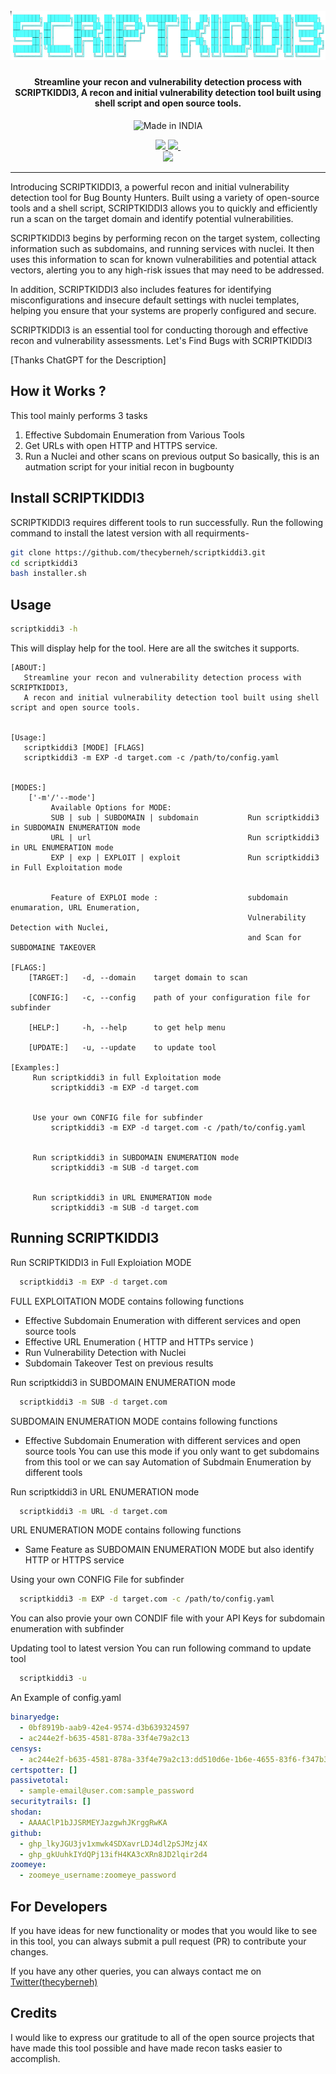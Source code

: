 <h1 align="center">
  <br>
  <a href="https://twitter.com/thecyberneho"><img src="images/scriptkiddi3Nobg.png" alt="SCRIPTKIDDI3"></a>
</h1>
<h4 align="center">Streamline your recon and vulnerability detection process with SCRIPTKIDDI3,
A recon and initial vulnerability detection tool built using shell script and open source tools.</h4>


<p align="center">
<a><img title="Made in INDIA" src="https://img.shields.io/badge/MADE%20IN-INDIA-SCRIPT?colorA=%23ff8100&colorB=%23017e40&colorC=%23ff0000&style=for-the-badge"></a>
</p>
<p align="center">
<a href="https://github.com/thecyberneh/scriptkiddi3/releases"><img src="https://img.shields.io/github/downloads/thecyberneh/scriptkiddi3/total?color=green">
<a href="https://github.com/thecyberneh/scriptkiddi3/releases/"><img src="https://img.shields.io/github/v/release/thecyberneh/scriptkiddi3?include_prereleases">
<a href="https://github.com/thecyberneh/scriptkiddi3/stargazers"><img scr="https://img.shields.io/github/stars/thecyberneh/scriptkiddi3?style=social">
<br>
<a href="https://twitter.com/thecyberneh"><img src="https://img.shields.io/twitter/follow/thecyberneh?style=social"></a>

---
</p>

 
Introducing SCRIPTKIDDI3, a powerful recon and initial vulnerability detection tool for Bug Bounty Hunters. Built using a variety of open-source tools and a shell script, SCRIPTKIDDI3 allows you to quickly and efficiently run a scan on the target domain and identify potential vulnerabilities.

SCRIPTKIDDI3 begins by performing recon on the target system, collecting information such as subdomains, and running services with nuclei. It then uses this information to scan for known vulnerabilities and potential attack vectors, alerting you to any high-risk issues that may need to be addressed.

In addition, SCRIPTKIDDI3 also includes features for identifying misconfigurations and insecure default settings with nuclei templates, helping you ensure that your systems are properly configured and secure.

SCRIPTKIDDI3 is an essential tool for conducting thorough and effective recon and vulnerability assessments.
Let's Find Bugs with SCRIPTKIDDI3

[Thanks ChatGPT for the Description]
  

  
## How it Works ?
This tool mainly performs 3 tasks
1. Effective Subdomain Enumeration from Various Tools
2. Get URLs with open HTTP and HTTPS service.
3. Run a Nuclei and other scans on previous output
So basically, this is an autmation script for your initial recon in bugbounty
  
## Install SCRIPTKIDDI3
   SCRIPTKIDDI3 requires different tools to run successfully. Run the following command to install the latest version with all requirments-

 ```sh
git clone https://github.com/thecyberneh/scriptkiddi3.git
cd scriptkiddi3
bash installer.sh
```
  
## Usage 

```sh
scriptkiddi3 -h
```
This will display help for the tool. Here are all the switches it supports.
  
```console
[ABOUT:]
   Streamline your recon and vulnerability detection process with SCRIPTKIDDI3,
   A recon and initial vulnerability detection tool built using shell script and open source tools.


[Usage:]
   scriptkiddi3 [MODE] [FLAGS]
   scriptkiddi3 -m EXP -d target.com -c /path/to/config.yaml


[MODES:]
    ['-m'/'--mode']
         Available Options for MODE: 
         SUB | sub | SUBDOMAIN | subdomain           Run scriptkiddi3 in SUBDOMAIN ENUMERATION mode
         URL | url                                   Run scriptkiddi3 in URL ENUMERATION mode
         EXP | exp | EXPLOIT | exploit               Run scriptkiddi3 in Full Exploitation mode


         Feature of EXPLOI mode :                    subdomain enumaration, URL Enumeration,
                                                     Vulnerability Detection with Nuclei,
                                                     and Scan for SUBDOMAINE TAKEOVER

[FLAGS:]
    [TARGET:]   -d, --domain    target domain to scan

    [CONFIG:]   -c, --config    path of your configuration file for subfinder

    [HELP:]     -h, --help      to get help menu  
      
    [UPDATE:]   -u, --update    to update tool
  
[Examples:]
     Run scriptkiddi3 in full Exploitation mode
         scriptkiddi3 -m EXP -d target.com


     Use your own CONFIG file for subfinder
         scriptkiddi3 -m EXP -d target.com -c /path/to/config.yaml


     Run scriptkiddi3 in SUBDOMAIN ENUMERATION mode
         scriptkiddi3 -m SUB -d target.com


     Run scriptkiddi3 in URL ENUMERATION mode
         scriptkiddi3 -m SUB -d target.com

```

  
## Running SCRIPTKIDDI3
  
Run SCRIPTKIDDI3 in Full Exploiation MODE
```sh
  scriptkiddi3 -m EXP -d target.com
```
  
FULL EXPLOITATION MODE contains following functions
- Effective Subdomain Enumeration with different services and open source tools
- Effective URL Enumeration ( HTTP and HTTPs service )
- Run Vulnerability Detection with Nuclei
- Subdomain Takeover Test on previous results

  
Run scriptkiddi3 in SUBDOMAIN ENUMERATION mode
```sh
  scriptkiddi3 -m SUB -d target.com
```
SUBDOMAIN ENUMERATION MODE contains following functions
- Effective Subdomain Enumeration with different services and open source tools
  You can use this mode if you only want to get subdomains from this tool
  or we can say Automation of Subdmain Enumeration by different tools
 

Run scriptkiddi3 in URL ENUMERATION mode
```sh
  scriptkiddi3 -m URL -d target.com
```
URL ENUMERATION MODE contains following functions
  - Same Feature as SUBDOMAIN ENUMERATION MODE but also identify HTTP or HTTPS service
  
Using your own CONFIG File for subfinder
```sh
  scriptkiddi3 -m EXP -d target.com -c /path/to/config.yaml
```
You can also provie your own CONDIF file with your API Keys for subdomain enumeration with subfinder
  
Updating tool to latest version
You can run following command to update tool
```sh
  scriptkiddi3 -u
```

An Example of config.yaml
```yaml
binaryedge:
  - 0bf8919b-aab9-42e4-9574-d3b639324597
  - ac244e2f-b635-4581-878a-33f4e79a2c13
censys:
  - ac244e2f-b635-4581-878a-33f4e79a2c13:dd510d6e-1b6e-4655-83f6-f347b363def9
certspotter: []
passivetotal:
  - sample-email@user.com:sample_password
securitytrails: []
shodan:
  - AAAAClP1bJJSRMEYJazgwhJKrggRwKA
github:
  - ghp_lkyJGU3jv1xmwk4SDXavrLDJ4dl2pSJMzj4X
  - ghp_gkUuhkIYdQPj13ifH4KA3cXRn8JD2lqir2d4
zoomeye:
  - zoomeye_username:zoomeye_password
```
  
## For Developers
If you have ideas for new functionality or modes that you would like to see in this tool, you can always submit a pull request (PR) to contribute your changes.
  
If you have any other queries, you can always contact me on <a href="https://twitter.com/thecyberneh">Twitter(thecyberneh) </a>
  

## Credits
I would like to express our gratitude to all of the open source projects that have made this tool possible and have made recon tasks easier to accomplish.
